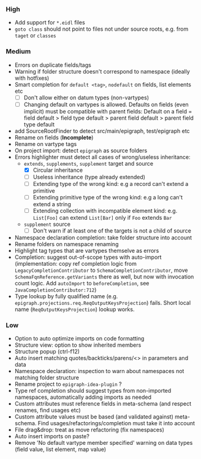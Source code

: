 ### High
- Add support for `*.eidl` files
- `goto class` should not point to files not under source roots, e.g. from `taget` or `classes`

### Medium
- Errors on duplicate fields/tags
- Warning if folder structure doesn't correspond to namespace (ideally with hotfixes)
- Smart completion for `default <tag>`, `nodefault` on fields, list elements etc
  - [ ] Don't allow either on datum types (non-vartypes)
  - [ ] Changing default on vartypes is allowed. Defaults on fields (even implicit) must be compatible with parent fields:
  Default on a field = field default > field type default > parent field default > parent field type default 
- add SourceRootFinder to detect src/main/epigraph, test/epigraph etc
- Rename on fields (**Incomplete**)
- Rename on vartype tags
- On project import: detect `epigraph` as source folders
- Errors highlighter must detect all cases of wrong/useless inheritance:
  - `extends`, `supplements`, `supplement` target and source
    - [x] Circular inheritance
    - [ ] Useless inheritance (type already extended)
    - [ ] Extending type of the wrong kind: e.g a record can't extend a primitive
    - [ ] Extending primitive type of the wrong kind: e.g a long can't extend a string
    - [ ] Extending collection with incompatible element kind: e.g. `List[Foo]` can extend `List[Bar]` only if `Foo` extends `Bar`
  - `supplement` source
    - [ ] Don't warn if at least one of the targets is not a child of source
- Namespace declaration completion: take folder structure into account
- Rename folders on namespace renaming
- Highlight tag types that are vartypes themselve as errors
- Completion: suggest out-of-scope types with auto-import (implementation: copy ref completion logic from `LegacyCompletionContributor` to `SchemaCompletionContributor`, move `SchemaFqnReference.getVariants` there as well, but now with invocation count logic. Add `autoImport` to `beforeCompletion`, see `JavaCompletionContributor:712`)
- Type lookup by fully qualified name (e.g. `epigraph.projections.req.ReqOutputKeysProjection`) fails. Short local name (`ReqOutputKeysProjection`) lookup works.

### Low
- Option to auto optimize imports on code formatting
- Structure view: option to show inherited members
- Structure popup (ctrl-f12)
- Auto insert matching quotes/backticks/parens/<> in parameters and data
- Namespace declaration: inspection to warn about namespaces not matching folder structure
- Rename project to `epigraph-idea-plugin` ?
- Type ref completion should suggest types from non-imported namespaces, automatically adding imports as needed
- Custom attributes must reference fields in meta-schema (and respect renames, find usages etc)
- Custom attribute values must be based (and validated against) meta-schema. Find usages/refactorings/completion must take it into account
- File drag&drop: treat as move refactoring (fix namespaces)
- Auto insert imports on paste?
- Remove 'No default vartype member specified' warning on data types (field value, list element, map value)

